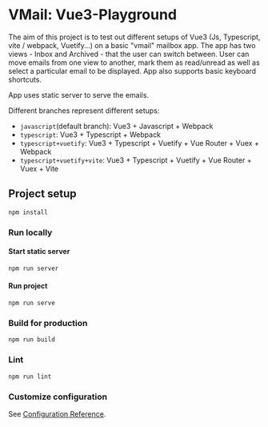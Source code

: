 # VMail: Vue3-Playground

The aim of this project is to test out different setups of Vue3 (Js, Typescript, vite / webpack, Vuetify...) on
a basic "vmail" mailbox app. The app has two views - Inbox and Archived - that the user can switch between. User can move 
emails from one view to another, mark them as read/unread as well as select a particular email to be displayed. App
also supports basic keyboard shortcuts.

App uses static server to serve the emails.

Different branches represent different setups:

- `javascript`(default branch):  Vue3 + Javascript + Webpack
- `typescript`: Vue3 + Typescript + Webpack
- `typescript+vuetify`: Vue3 + Typescript + Vuetify + Vue Router + Vuex + Webpack
- `typescript+vuetify+vite`: Vue3 + Typescript + Vuetify + Vue Router + Vuex + Vite

## Project setup
```
npm install
```

### Run locally

#### Start static server
```
npm run server
```

#### Run project
```
npm run serve
```

### Build for production
```
npm run build
```

### Lint
```
npm run lint
```

### Customize configuration
See [Configuration Reference](https://cli.vuejs.org/config/).
